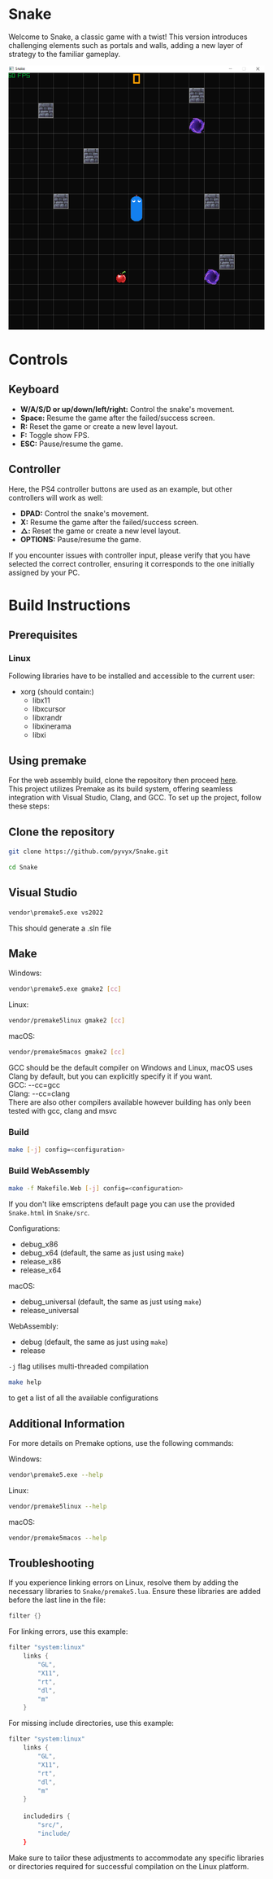# Snake
Welcome to Snake, a classic game with a twist! This version introduces challenging elements such as portals and walls, adding a new layer of strategy to the familiar gameplay.

![image info](./docs/preview.PNG)

# Controls
## Keyboard
- **W/A/S/D or up/down/left/right:** Control the snake's movement.  
- **Space:** Resume the game after the failed/success screen.  
- **R:** Reset the game or create a new level layout.  
- **F:** Toggle show FPS.  
- **ESC:** Pause/resume the game.

## Controller
Here, the PS4 controller buttons are used as an example, but other controllers will work as well:
- **DPAD:** Control the snake's movement.  
- **X:** Resume the game after the failed/success screen.  
- **△:** Reset the game or create a new level layout.  
- **OPTIONS:** Pause/resume the game.

If you encounter issues with controller input, please verify that you have selected the correct controller, ensuring it corresponds to the one initially assigned by your PC.

# Build Instructions
## Prerequisites
### Linux
Following libraries have to be installed and accessible to the current user:
- xorg (should contain:)
  - libx11
  - libxcursor
  - libxrandr
  - libxinerama
  - libxi

## Using premake
For the web assembly build, clone the repository then proceed [here](#build-webassembly).  
This project utilizes Premake as its build system, offering seamless integration with Visual Studio, Clang, and GCC. To set up the project, follow these steps:

## Clone the repository

``` bash
git clone https://github.com/pyvyx/Snake.git
```
``` bash
cd Snake
```

## Visual Studio

``` bash
vendor\premake5.exe vs2022
```
This should generate a .sln file

## Make

Windows:
``` bash
vendor\premake5.exe gmake2 [cc]
```

Linux:
``` bash
vendor/premake5linux gmake2 [cc]
```

macOS:
``` bash
vendor/premake5macos gmake2 [cc]
```

GCC should be the default compiler on Windows and Linux, macOS uses Clang by default, but you can explicitly specify it if you want.  
GCC:   --cc=gcc  
Clang: --cc=clang  
There are also other compilers available however building has only been tested with gcc, clang and msvc

### Build

``` bash
make [-j] config=<configuration>
```

### Build WebAssembly
``` bash
make -f Makefile.Web [-j] config=<configuration>
```
If you don't like emscriptens default page you can use the provided `Snake.html` in `Snake/src`.

Configurations:
 - debug_x86
 - debug_x64 (default, the same as just using `make`)
 - release_x86
 - release_x64

macOS:
 - debug_universal (default, the same as just using `make`)
 - release_universal

WebAssembly:
 - debug (default, the same as just using `make`)
 - release

`-j` flag utilises multi-threaded compilation

``` bash
make help
```
to get a list of all the available configurations

## Additional Information
For more details on Premake options, use the following commands:

Windows:
``` bash
vendor\premake5.exe --help
```

Linux:
``` bash
vendor/premake5linux --help
```

macOS:
``` bash
vendor/premake5macos --help
```

## Troubleshooting
If you experience linking errors on Linux, resolve them by adding the necessary libraries to `Snake/premake5.lua`. Ensure these libraries are added before the last line in the file:

``` lua
filter {}
```

For linking errors, use this example:
``` lua
filter "system:linux"
    links {
        "GL",
        "X11",
        "rt",
        "dl",
        "m"
    }
```

For missing include directories, use this example:
``` lua
filter "system:linux"
    links {
        "GL",
        "X11",
        "rt",
        "dl",
        "m"
    }

    includedirs {
        "src/",
        "include/
    }
```

Make sure to tailor these adjustments to accommodate any specific libraries or directories required for successful compilation on the Linux platform.
